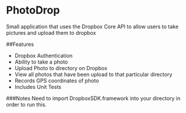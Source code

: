 # PhotoDrop
Small application that uses the Dropbox Core API to allow users to take pictures and upload them to dropbox


##Features

* Dropbox Authentication
* Ability to take a photo
* Upload Photo to directory on Dropbox
* View all photos that have been upload to that particular directory
* Records GPS coordinates of photo
* Includes Unit Tests

###Notes
Need to import DropboxSDK.framework into your directory in order to run this.

